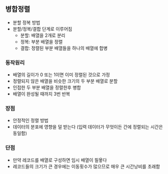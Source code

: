 ## 병합정렬

- 분할 정복 방법
- 분할/정복/결합 단계로 이루어짐
	- 분할: 배열을 2개로 분리
    - 정복: 부분 배열을 정렬
    - 결합: 정렬된 부분 배열들을 하나의 배열에 합병
    

### 동작원리
- 배열의 길이가 0 또는 1이면 이미 정렬된 것으로 가정
- 정렬되지 않은 배열을 비슷한 크기의 두 부분 배열로 분할
- 인접한 두 부분 배열을 정렬한후 병합
- 배열이 완성될 때까지 3번 반복


### 장점
- 안정적인 정렬 방법
- 데이터의 분포에 영향을 덜 받는다
(입력 데이터가 무엇이든 간에 정렬되는 시간은 동일함)

### 단점
- 만약 레코드를 배열로 구성하면 임시 배열이 필욯다
- 레코드들의 크기가 큰 경우에는 이동횟수가 많으므로 매우 큰 시간낭비를 초래함

